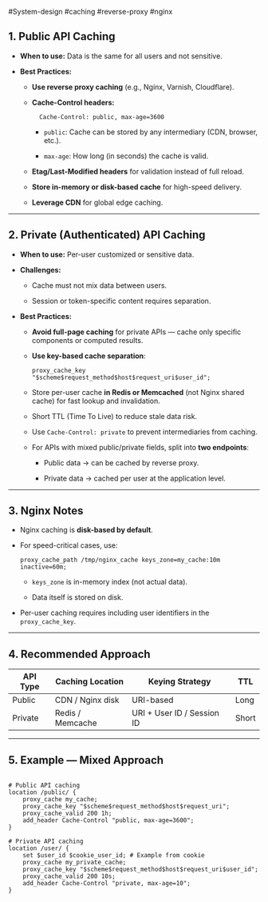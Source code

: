 
#System-design #caching #reverse-proxy #nginx
## **1. Public API Caching**

- **When to use:** Data is the same for all users and not sensitive.
    
- **Best Practices:**
    
    - **Use reverse proxy caching** (e.g., Nginx, Varnish, Cloudflare).
        
    - **Cache-Control headers:**

			Cache-Control: public, max-age=3600
    
        - `public`: Cache can be stored by any intermediary (CDN, browser, etc.).
            
        - `max-age`: How long (in seconds) the cache is valid.
            
    - **Etag/Last-Modified headers** for validation instead of full reload.
        
    - **Store in-memory or disk-based cache** for high-speed delivery.
        
    - **Leverage CDN** for global edge caching.
        

---

## **2. Private (Authenticated) API Caching**

- **When to use:** Per-user customized or sensitive data.
    
- **Challenges:**
    
    - Cache must not mix data between users.
        
    - Session or token-specific content requires separation.
        
- **Best Practices:**
    
    - **Avoid full-page caching** for private APIs — cache only specific components or computed results.
        
    - **Use key-based cache separation**:
        
        `proxy_cache_key "$scheme$request_method$host$request_uri$user_id";`
        
    - Store per-user cache **in Redis or Memcached** (not Nginx shared cache) for fast lookup and invalidation.
        
    - Short TTL (Time To Live) to reduce stale data risk.
        
    - Use `Cache-Control: private` to prevent intermediaries from caching.
        
    - For APIs with mixed public/private fields, split into **two endpoints**:
        
        - Public data → can be cached by reverse proxy.
            
        - Private data → cached per user at the application level.
            

---

## **3. Nginx Notes**

- Nginx caching is **disk-based by default**.
    
- For speed-critical cases, use:
    
    `proxy_cache_path /tmp/nginx_cache keys_zone=my_cache:10m inactive=60m;`
    
    - `keys_zone` is in-memory index (not actual data).
        
    - Data itself is stored on disk.
        
- Per-user caching requires including user identifiers in the `proxy_cache_key`.
    

---

## **4. Recommended Approach**

|API Type|Caching Location|Keying Strategy|TTL|
|---|---|---|---|
|Public|CDN / Nginx disk|URI-based|Long|
|Private|Redis / Memcache|URI + User ID / Session ID|Short|

---

## **5. Example — Mixed Approach**

```

# Public API caching
location /public/ {
    proxy_cache my_cache;
    proxy_cache_key "$scheme$request_method$host$request_uri";
    proxy_cache_valid 200 1h;
    add_header Cache-Control "public, max-age=3600";
}

# Private API caching
location /user/ {
    set $user_id $cookie_user_id; # Example from cookie
    proxy_cache my_private_cache;
    proxy_cache_key "$scheme$request_method$host$request_uri$user_id";
    proxy_cache_valid 200 10s;
    add_header Cache-Control "private, max-age=10";
}

```

